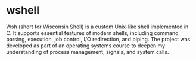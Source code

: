 # wshell
Wsh (short for Wisconsin Shell) is a custom Unix-like shell implemented in C. It supports essential features of modern shells, including command parsing, execution, job control, I/O redirection, and piping. The project was developed as part of an operating systems course to deepen my understanding of process management, signals, and system calls.
